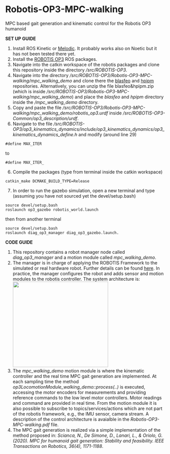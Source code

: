 # Robotis-OP3-MPC-walking
MPC based gait generation and kinematic control for the Robotis OP3 humanoid

**SET UP GUIDE**

1) Install ROS Kinetic or [Melodic](http://wiki.ros.org/melodic/Installation/Ubuntu). It probably works also on Noetic but it has not been tested there yet.
2) Install the [ROBOTIS OP3](https://emanual.robotis.com/docs/en/platform/op3/recovery/#installing-robotis-ros-packages) ROS packages.
3) Navigate into the catkin workspace of the robotis packages and clone this repository inside the directory */src/ROBOTIS-OP3*.
4) Navigate into the directory */src/ROBOTIS-OP3/Robotis-OP3-MPC-walking/mpc_walking_demo* and clone there the [blasfeo](https://github.com/giaf/blasfeo) and [hpipm](https://github.com/giaf/hpipm) repositories. Alternatively, you can unzip the file blasfeo&hpipm.zip (which is inside */src/ROBOTIS-OP3/Robotis-OP3-MPC-walking/mpc_walking_demo*) and place the *blasfeo* and *hpipm* directory inside the */mpc_walking_demo* directory.
5) Copy and paste the file */src/ROBOTIS-OP3/Robotis-OP3-MPC-walking/mpc_walking_demo/robotis_op3.urdf* inside */src/ROBOTIS-OP3-Common/op3_description/urdf*.
6) Navigate to the file */src/ROBOTIS-OP3/op3_kinematics_dynamics/include/op3_kinematics_dynamics/op3_kinematics_dynamics_define.h* and modify (around line 29)
```
#define MAX_ITER
```
to
```
#define MAX_ITER_
```
6) Compile the packages (type from terminal inside the catkin workspace)
```
catkin_make DCMAKE_BUILD_TYPE=Release
```
7) In order to run the gazebo simulation, open a new terminal and type (assuming you have not sourced yet the devel/setup.bash)
```
source devel/setup.bash
roslaunch op3_gazebo robotis_world.launch
```
then from another terminal 
```
source devel/setup.bash
roslaunch diag_op3_manager diag_op3_gazebo.launch.
```
**CODE GUIDE**

1) This repository contains a robot manager node called *diag_op3_manager* and a motion module called *mpc_walking_demo*. 
2) The manager is in charge of applying the ROBOTIS Framework to the simulated or real hardware robot. Further details can be found [here](https://emanual.robotis.com/docs/en/software/robotis_framework_packages/tutorials/#creating-new-motion-module). In practice, the manager configures the robot and adds sensor and motion modules to the robotis controller. The system architecture is: <img src="https://emanual.robotis.com/assets/images/platform/op3/op3_027.png" width="300" height="270">
3) The *mpc_walking_demo* motion module is where the kinematic controller and the real time MPC gait generation are implemented. At each sampling time the method *op3LocomotionModule_walking_demo::process(..)* is executed, accessing the motor encoders for measurements and providing reference commands to the low level motor controllers. Motor readings and command are provided in real time. From the motion module it is also possible to subscribe to topics/services/actions which are not part of the robotis framework, e.g., the IMU sensor, camera stream. A description of the control architecture is avaialble in the *Robotis-OP3-MPC-walking.pdf* file. 
4) The MPC gait generation is realized via a simple implementation of the method proposed in:
*Scianca, N., De Simone, D., Lanari, L., & Oriolo, G. (2020). MPC for humanoid gait generation: Stability and feasibility. IEEE Transactions on Robotics, 36(4), 1171-1188*. 
